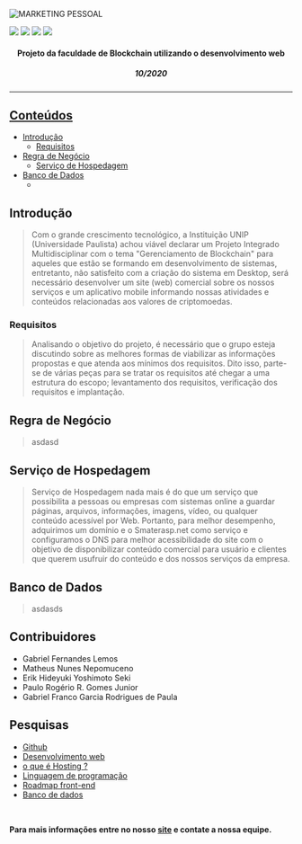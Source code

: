 <!-- asp
-->

<!-- Estrutura do Header README.md-->

<!--banner-->

![MARKETING PESSOAL](https://user-images.githubusercontent.com/56083781/97313406-556dc780-1845-11eb-81b9-92d8bcb68e40.gif)

<!--icones "linkados" -->
![](https://img.shields.io/badge/-Roadmaps%20-0a0a0a.svg?style=flat&colorA=0a0a0a)
![](https://img.shields.io/badge/-Roadmaps%20-0a0a0a.svg?style=flat&colorA=0a0a0a)
![](https://img.shields.io/badge/-Roadmaps%20-0a0a0a.svg?style=flat&colorA=0a0a0a)
![](https://img.shields.io/badge/-Roadmaps%20-0a0a0a.svg?style=flat&colorA=0a0a0a)


<div>
  <div>
    <h4 align="center">Projeto da faculdade de Blockchain utilizando o desenvolvimento web</h4> 
  </div>
  <div>
    <h5 align="center">10/2020</h5> 
  </div>
  
<!--link do site já Hospedado-->
  <div>
    <a href=""/>
  </div>
</div>

***

<h2>Conteúdos</h2>

* [Introdução](#Introdução)
  * [Requisitos](#Requisitos)
* [Regra de Negócio](#Regra-de-negócio)
  * [Serviço de Hospedagem](#Serviço-de-Hospedagem)
* [Banco de Dados](#Banco-de-Dados)
  * []()
  
## Introdução

> Com o grande crescimento tecnológico, a Instituição UNIP (Universidade Paulista) achou viável declarar um Projeto Integrado Multidisciplinar com o tema "Gerenciamento de Blockchain" para aqueles que estão se formando em desenvolvimento de sistemas, entretanto, não satisfeito com a criação do sistema em Desktop, será necessário desenvolver um site (web) comercial sobre os nossos serviços e um aplicativo mobile informando nossas atividades e conteúdos relacionadas aos valores de criptomoedas.   

### Requisitos

> Analisando o objetivo do projeto, é necessário que o grupo esteja discutindo sobre as melhores formas de viabilizar as informações propostas e que atenda aos mínimos dos requisitos. Dito isso, parte-se de várias peças para se tratar os requisitos até chegar a uma estrutura do escopo; levantamento dos requisitos, verificação dos requisitos e implantação.

## Regra de Negócio

> asdasd

## Serviço de Hospedagem

> Serviço de Hospedagem nada mais é do que um serviço que possibilita a pessoas ou empresas com sistemas online a guardar páginas, arquivos, informações, imagens, vídeo, ou qualquer conteúdo acessível por Web. Portanto, para melhor desempenho, adquirimos um domínio e o Smaterasp.net como serviço e configuramos o DNS para melhor acessibilidade do site com o objetivo de disponibilizar conteúdo comercial para usuário e clientes que querem usufruir do conteúdo e dos nossos serviços da empresa. 

## Banco de Dados

> asdasds

<!-- COMO O SITE FUNCIONA ? 
     API's 
     Responsividade
     Serviços de Hospedagem
     stylesheet and js
     SEO basics (resultados de mecanismos de busca online)
     banco de dados e qual
     acessibilidade
-->

## Contribuidores
* Gabriel Fernandes Lemos
* Matheus Nunes Nepomuceno
* Erik Hideyuki Yoshimoto Seki
* Paulo Rogério R. Gomes Junior
* Gabriel Franco Garcia Rodrigues de Paula

## Pesquisas 
* [Github](https://rockcontent.com/br/blog/o-que-e-github/)
* [Desenvolvimento web](https://www.ironhack.com/br/desenvolvimento-web/desenvolvimento-web-guia-do-profissional)
* [o que é Hosting ?](https://www.woosync.io/pt/que-es-el-hosting-o-alojamiento-web/)
* [Linguagem de programação](https://universidadedatecnologia.com.br/o-que-e-linguagem-de-programacao/)
* [Roadmap front-end](https://roadmap.sh/frontend)
* [Banco de dados](https://www.devmedia.com.br/gerenciamento-de-banco-de-dados-analise-comparativa-de-sgbd-s/30788)

<br/>

<b>Para mais informações entre no nosso [site]() e contate a nossa equipe.</b>

